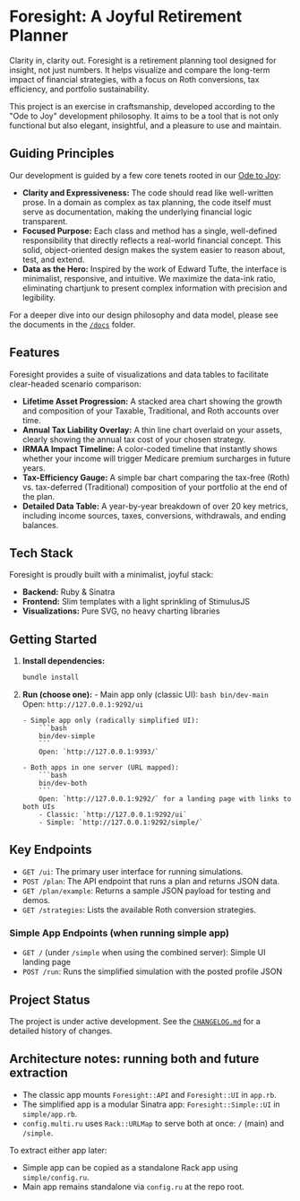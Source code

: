 # Foresight: A Joyful Retirement Planner

Clarity in, clarity out. Foresight is a retirement planning tool designed for insight, not just numbers. It helps visualize and compare the long-term impact of financial strategies, with a focus on Roth conversions, tax efficiency, and portfolio sustainability.

This project is an exercise in craftsmanship, developed according to the "Ode to Joy" development philosophy. It aims to be a tool that is not only functional but also elegant, insightful, and a pleasure to use and maintain.

## Guiding Principles

Our development is guided by a few core tenets rooted in our [Ode to Joy](Ode%20to%20Joy%20-%20Ruby%20and%20Sinatra.txt):

*   **Clarity and Expressiveness:** The code should read like well-written prose. In a domain as complex as tax planning, the code itself must serve as documentation, making the underlying financial logic transparent.
*   **Focused Purpose:** Each class and method has a single, well-defined responsibility that directly reflects a real-world financial concept. This solid, object-oriented design makes the system easier to reason about, test, and extend.
*   **Data as the Hero:** Inspired by the work of Edward Tufte, the interface is minimalist, responsive, and intuitive. We maximize the data-ink ratio, eliminating chartjunk to present complex information with precision and legibility.

For a deeper dive into our design philosophy and data model, please see the documents in the [`/docs`](./docs/) folder.

## Features

Foresight provides a suite of visualizations and data tables to facilitate clear-headed scenario comparison:

*   **Lifetime Asset Progression:** A stacked area chart showing the growth and composition of your Taxable, Traditional, and Roth accounts over time.
*   **Annual Tax Liability Overlay:** A thin line chart overlaid on your assets, clearly showing the annual tax cost of your chosen strategy.
*   **IRMAA Impact Timeline:** A color-coded timeline that instantly shows whether your income will trigger Medicare premium surcharges in future years.
*   **Tax-Efficiency Gauge:** A simple bar chart comparing the tax-free (Roth) vs. tax-deferred (Traditional) composition of your portfolio at the end of the plan.
*   **Detailed Data Table:** A year-by-year breakdown of over 20 key metrics, including income sources, taxes, conversions, withdrawals, and ending balances.

## Tech Stack

Foresight is proudly built with a minimalist, joyful stack:

*   **Backend:** Ruby & Sinatra
*   **Frontend:** Slim templates with a light sprinkling of StimulusJS
*   **Visualizations:** Pure SVG, no heavy charting libraries

## Getting Started

1.  **Install dependencies:**
    ```bash
    bundle install
    ```
2.  **Run (choose one):**
        - Main app only (classic UI):
            ```bash
            bin/dev-main
            ```
            Open: `http://127.0.0.1:9292/ui`

        - Simple app only (radically simplified UI):
            ```bash
            bin/dev-simple
            ```
            Open: `http://127.0.0.1:9393/`

        - Both apps in one server (URL mapped):
            ```bash
            bin/dev-both
            ```
            Open: `http://127.0.0.1:9292/` for a landing page with links to both UIs
            - Classic: `http://127.0.0.1:9292/ui`
            - Simple: `http://127.0.0.1:9292/simple/`

## Key Endpoints

*   `GET /ui`: The primary user interface for running simulations.
*   `POST /plan`: The API endpoint that runs a plan and returns JSON data.
*   `GET /plan/example`: Returns a sample JSON payload for testing and demos.
*   `GET /strategies`: Lists the available Roth conversion strategies.

### Simple App Endpoints (when running simple app)

*   `GET /` (under `/simple` when using the combined server): Simple UI landing page
*   `POST /run`: Runs the simplified simulation with the posted profile JSON

## Project Status

The project is under active development. See the [`CHANGELOG.md`](./CHANGELOG.md) for a detailed history of changes.

## Architecture notes: running both and future extraction

- The classic app mounts `Foresight::API` and `Foresight::UI` in `app.rb`.
- The simplified app is a modular Sinatra app: `Foresight::Simple::UI` in `simple/app.rb`.
- `config.multi.ru` uses `Rack::URLMap` to serve both at once: `/` (main) and `/simple`.

To extract either app later:
- Simple app can be copied as a standalone Rack app using `simple/config.ru`.
- Main app remains standalone via `config.ru` at the repo root.
